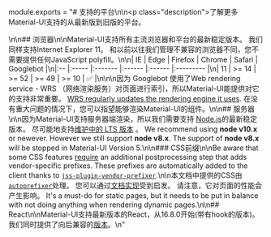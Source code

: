 module.exports = "# 支持的平台\n\n<p class=\"description\">了解更多Material-UI支持的从最新版到旧版的平台。</p>\n\n## 浏览器\n\nMaterial-UI支持所有主流浏览器和平台的最新稳定版本。 我们同样支持Internet Explorer 11。 和以前以往我们管理不兼容的浏览器不同，您不需要提供任何JavaScript polyfill。\n\n| IE | Edge  | Firefox | Chrome | Safari | Googlebot |\n|:-- |:----- |:------- |:------ |:------ |:--------- |\n| 11 | >= 14 | >= 52   | >= 49  | >= 10  | ✅         |\n\n\n因为 Googlebot 使用了Web rendering service - WRS （网络渲染服务）对页面进行索引，所以Material-UI能提供对它的支持非常重要。 [WRS regularly updates the rendering engine it uses](https://webmasters.googleblog.com/2019/05/the-new-evergreen-googlebot.html). 在没有重大问题的情况下，您可以指望能够渲染Material-UI的组件。\n\n## 服务器\n\n因为Material-UI支持服务器端渲染，所以我们需要支持 [Node.js](https://github.com/nodejs/node)的最新稳定版本。 尽可能地支持[维护中的 LTS 版本](https://github.com/nodejs/Release#lts-schedule1) 。 We recommend using **node v10.x** or newever. However we still support **node v8.x**. The support of **node v8.x** will be stopped in Material-UI Version 5.\n\n### CSS前缀\n\nBe aware that some CSS features [require](https://github.com/cssinjs/jss/issues/279) an additional postprocessing step that adds vendor-specific prefixes. These prefixes are automatically added to the client thanks to [`jss-plugin-vendor-prefixer`](https://www.npmjs.com/package/jss-plugin-vendor-prefixer).\n\n本文档中提供的CSS由 [`autoprefixer`](https://www.npmjs.com/package/autoprefixer)处理。 您可以通过[文档实现](https://github.com/Foso/material-ui/blob/47aa5aeaec1d4ac2c08fd0e84277d6b91e497557/pages/_document.js#L123)受到启发。 请注意，它对页面的性能会产生影响。 It's a must-do for static pages, but it needs to be put in balance with not doing anything when rendering dynamic pages.\n\n## React\n\nMaterial-UI支持最新版本的React，从16.8.0开始(带有hook的版本)。 我们同时提供了向后兼容的[版本](https://material-ui.com/versions/)。\n"